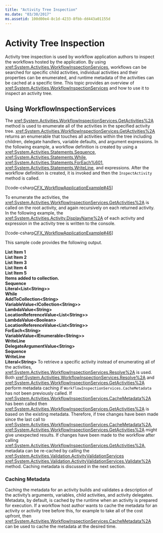 ```yaml
---
title: "Activity Tree Inspection"
ms.date: "03/30/2017"
ms.assetid: 100d00e4-8c1d-4233-8fbb-dd443a01155d
---
```

# Activity Tree Inspection
Activity tree inspection is used by workflow application authors to inspect the workflows hosted by the application. By using <xref:System.Activities.WorkflowInspectionServices>, workflows can be searched for specific child activities, individual activities and their properties can be enumerated, and runtime metadata of the activities can be cached at a specific time. This topic provides an overview of <xref:System.Activities.WorkflowInspectionServices> and how to use it to inspect an activity tree.  
  
## Using WorkflowInspectionServices  
 The <xref:System.Activities.WorkflowInspectionServices.GetActivities%2A> method is used to enumerate all of the activities in the specified activity tree. <xref:System.Activities.WorkflowInspectionServices.GetActivities%2A> returns an enumerable that touches all activities within the tree including children, delegate handlers, variable defaults, and argument expressions. In the following example, a workflow definition is created by using a <xref:System.Activities.Statements.Sequence>, <xref:System.Activities.Statements.While>, <xref:System.Activities.Statements.ForEach%601>, <xref:System.Activities.Statements.WriteLine>, and expressions. After the workflow definition is created, it is invoked and then the `InspectActivity` method is called.  
  
 [!code-csharp[CFX_WorkflowApplicationExample#45](../../../samples/snippets/csharp/VS_Snippets_CFX/cfx_workflowapplicationexample/cs/program.cs#45)]  
  
 To enumerate the activities, the <xref:System.Activities.WorkflowInspectionServices.GetActivities%2A> is called on the root activity, and again recursively on each returned activity. In the following example, the <xref:System.Activities.Activity.DisplayName%2A> of each activity and expression in the activity tree is written to the console.  
  
 [!code-csharp[CFX_WorkflowApplicationExample#46](../../../samples/snippets/csharp/VS_Snippets_CFX/cfx_workflowapplicationexample/cs/program.cs#46)]  
  
 This sample code provides the following output.  
  
 **List Item 1**  
**List Item 2**   
**List Item 3**   
**List Item 4**   
**List Item 5**   
**Items added to collection.**   
**Sequence**   
 **Literal<List\<String>>**  
 **While**  
 **AddToCollection\<String>**  
 **VariableValue<ICollection\<String>>**  
 **LambdaValue\<String>**  
 **LocationReferenceValue<List\<String>>**  
 **LambdaValue\<Boolean>**  
 **LocationReferenceValue<List\<String>>**  
 **ForEach\<String>**  
 **VariableValue<IEnumerable\<String>>**  
 **WriteLine**  
 **DelegateArgumentValue\<String>**  
 **Sequence**  
 **WriteLine**  
 **Literal\<String>**  To retrieve a specific activity instead of enumerating all of the activities, <xref:System.Activities.WorkflowInspectionServices.Resolve%2A> is used. Both <xref:System.Activities.WorkflowInspectionServices.Resolve%2A> and <xref:System.Activities.WorkflowInspectionServices.GetActivities%2A> perform metadata caching if `WorkflowInspectionServices.CacheMetadata` has not been previously called. If <xref:System.Activities.WorkflowInspectionServices.CacheMetadata%2A> has been called then <xref:System.Activities.WorkflowInspectionServices.GetActivities%2A> is based on the existing metadata. Therefore, if tree changes have been made since the last call to <xref:System.Activities.WorkflowInspectionServices.CacheMetadata%2A>, <xref:System.Activities.WorkflowInspectionServices.GetActivities%2A> might give unexpected results. If changes have been made to the workflow after calling <xref:System.Activities.WorkflowInspectionServices.GetActivities%2A>, metadata can be re-cached by calling the <xref:System.Activities.Validation.ActivityValidationServices> <xref:System.Activities.Validation.ActivityValidationServices.Validate%2A> method. Caching metadata is discussed in the next section.  
  
### Caching Metadata  
 Caching the metadata for an activity builds and validates a description of the activity’s arguments, variables, child activities, and activity delegates. Metadata, by default, is cached by the runtime when an activity is prepared for execution. If a workflow host author wants to cache the metadata for an activity or activity tree before this, for example to take all of the cost upfront, then <xref:System.Activities.WorkflowInspectionServices.CacheMetadata%2A> can be used to cache the metadata at the desired time.
